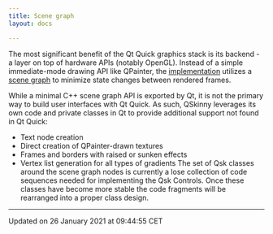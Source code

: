 ```yaml
---
title: Scene graph
layout: docs

---
```





The most significant benefit of the Qt Quick graphics stack is its backend - a layer on top of hardware APIs (notably OpenGL). Instead of a simple immediate-mode drawing API like QPainter, the [implementation](http://doc.qt.io/qt-5/qtquick-visualcanvas-scenegraph.html) utilizes a [scene graph](https://en.wikipedia.org/wiki/Scene_graph) to minimize state changes between rendered frames.

While a minimal C++ scene graph API is exported by Qt, it is not the primary way to build user interfaces with Qt Quick. As such, QSkinny leverages its own code and private classes in Qt to provide additional support not found in Qt Quick:



* Text node creation
* Direct creation of QPainter-drawn textures
* Frames and borders with raised or sunken effects
* Vertex list generation for all types of gradients
The set of Qsk classes around the scene graph nodes is currently a lose collection of code sequences needed for implementing the Qsk Controls. Once these classes have become more stable the code fragments will be rearranged into a proper class design. 

-------------------------------

Updated on 26 January 2021 at 09:44:55 CET
